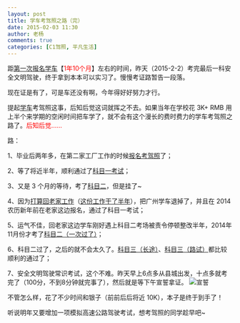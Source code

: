 ```yaml
---
layout: post
title: 学车考驾照之路（完）
date: 2015-02-03 11:30
author: 老杨
comments: true
categories: [C1驾照, 平凡生活]
---
```

距<a href="http://cyhour.com/34" target="_blank">第一次报名学车</a>【<span style = "color:red;">1年10个月</span>】左右的时间，昨天（2015-2-2）考完最后一科安全文明驾驶，终于拿到本本可以实习了。慢慢考证路暂告一段落。

<!--more-->

现在证是有了，可是车还没有啊，今年得好好努力才行。

提起<a href="//cyhour.com/tag/C1驾照" target="_blank">学车</a>考驾照这事，后知后觉这词就挥之不去。如果当年在学校花 3K+ RMB 用上半个来学期的空闲时间把车学了，就不会有这个漫长的费时费力的学车考驾照之路了。<span style = "color:red;">后知后觉……</span>

路：

1、毕业后两年多，在第二家工厂工作的时候<a href="http://cyhour.com/34" target="_blank">报名考驾照</a>了；

2、等了将近半年，顺利通过了<a href="http://cyhour.com/63" target="_blank">科目一考试</a>；

3、又是 3 个月的等待，考了<a href="http://cyhour.com/85" target="_blank">科目二</a>，但是挂了~

4、因为<a href="http://cyhour.com/93" target="_blank">打算回老家工作</a>（<a href="http://cyhour.com/145" target="_blank">这份工作干了半年</a>），把广州学车退掉了，并且在 2014 农历新年前在老家这边报名，通过了科目一考试；

5、运气不佳，回老家这边学车刚好遇上科目二考场被责令停顿整改半年，2014年11月份才考了<a href="http://cyhour.com/132" target="_blank">科目二（一次过了）</a>；

6、科目二过了，之后的就不会太久了。<a href="http://cyhour.com/152" target="_blank">科目三（长途）</a>、<a href="http://cyhour.com/153" target="_blank">科目三（路试）</a>都比较顺利的通过了；

7、安全文明驾驶常识考试，这个不难。昨天早上6点多从县城出发，十点多就考完了（100分，不到8分钟就完事了），然后就是等下午宣誓拿证。
<img src="//cyhour.com/wp-content/uploads/2015/02/C1-xuanshi.jpg" alt=" 宣誓 " />

不管怎么样，花了不少时间和银子（前前后后将近 10K），本子是终于到手了！

听说明年又要增加一项模拟高速公路驾驶考试，想考驾照的同学趁早吧~
